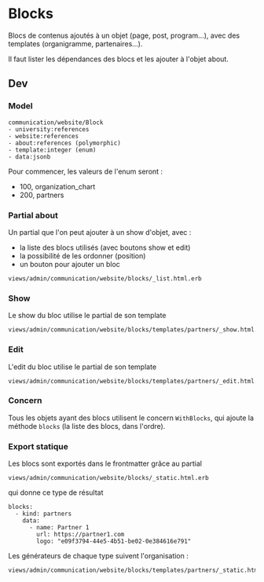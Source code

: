 # Blocks

Blocs de contenus ajoutés à un objet (page, post, program...),
avec des templates (organigramme, partenaires...).

Il faut lister les dépendances des blocs et les ajouter à l'objet about.

## Dev

### Model

```
communication/website/Block
- university:references
- website:references
- about:references (polymorphic)
- template:integer (enum)
- data:jsonb
```

Pour commencer, les valeurs de l'enum seront :
- 100, organization_chart
- 200, partners

### Partial about
Un partial que l'on peut ajouter à un show d'objet, avec :
- la liste des blocs utilisés (avec boutons show et edit)
- la possibilité de les ordonner (position)
- un bouton pour ajouter un bloc

```
views/admin/communication/website/blocks/_list.html.erb
```

### Show
Le show du bloc utilise le partial de son template
```
views/admin/communication/website/blocks/templates/partners/_show.html.erb
```

### Edit
L'edit du bloc utilise le partial de son template
```
views/admin/communication/website/blocks/templates/partners/_edit.html.erb
```

### Concern
Tous les objets ayant des blocs utilisent le concern `WithBlocks`, qui ajoute la méthode `blocks` (la liste des blocs, dans l'ordre).

### Export statique
Les blocs sont exportés dans le frontmatter grâce au partial
```
views/admin/communication/website/blocks/_static.html.erb
```
qui donne ce type de résultat
```
blocks:
  - kind: partners
    data:
      - name: Partner 1
        url: https://partner1.com
        logo: "e09f3794-44e5-4b51-be02-0e384616e791"
```
Les générateurs de chaque type suivent l'organisation :
```
views/admin/communication/website/blocks/templates/partners/_static.html.erb
```
